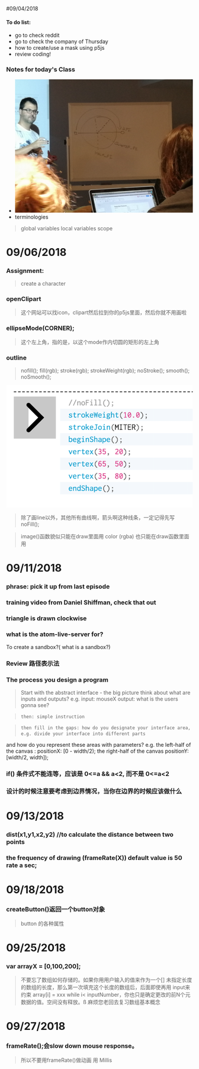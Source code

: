 #09/04/2018

#### To do list:
+ go to check reddit
+ go to check the company of Thursday
+ how to create/use a mask using p5js
+ review coding!

### Notes for today's Class
+ ![](pie.jpg)
+ terminologies
> global variables
  local variables
  scope


# 09/06/2018

### Assignment:
> create a character

### openClipart
> 这个网站可以找icon，clipart然后拉到你的p5js里面，然后你就不用画啦

### ellipseMode(CORNER);
> 这个左上角，指的是，以这个mode作内切圆的矩形的左上角

### outline
> nofill();
> fill(rgb);
> stroke(rgb);
> strokeWeight(rgb);
> noStroke();
> smooth();
> noSmooth();

![](MITER.png)
> 除了画line以外，其他所有曲线啊，箭头啊这种线条，一定记得先写 noFill();

> image()函数貌似只能在draw里面用
>color (rgba) 也只能在draw函数里面用


# 09/11/2018

### phrase: pick it up from last episode

### training video from Daniel Shiffman, check that out

### triangle is drawn clockwise

### what is the atom-live-server for?
 To create a sandbox?( what is a sandbox?)

### Review 路径表示法

### The process you design a program
> Start with the abstract interface - the big picture
  think about what are inputs and outputs?
  e.g. input: mouseX
       output: what is the users gonna see?

>     then: simple instruction

>     then fill in the gaps: how do you designate your interface area, e.g. divide your interface into different parts
 and how do you represent these areas with parameters?
 e.g. the left-half of the canvas : positionX: [0 - width/2);
      the right-half of the canvas positionY: [width/2, width]);

### if() 条件式不能连等，应该是 0<=a && a<2, 而不是 0<=a<2

### 设计的时候注意要考虑到边界情况，当你在边界的时候应该做什么


# 09/13/2018

### dist(x1,y1,x2,y2) //to calculate the distance between two points

### the frequency of drawing (frameRate(X)) default value is 50 rate a sec;


# 09/18/2018

### createButton()返回一个button对象
> button 的各种属性


# 09/25/2018
### var arrayX = [0,100,200];
> 不要忘了数组如何存储的。如果你用用户输入的值来作为一个[] 未指定长度的数组的长度，那么第一次填充这个长度的数组后，后面即使再用 input来约束 array[i] = xxx while i< inputNumber，你也只是确定更改的前N个元数据的值。空间没有释放。ß
麻烦您老回去复习数组基本概念

# 09/27/2018
### frameRate();会slow down mouse response。
> 所以不要用frameRate()做动画
用 Millis
